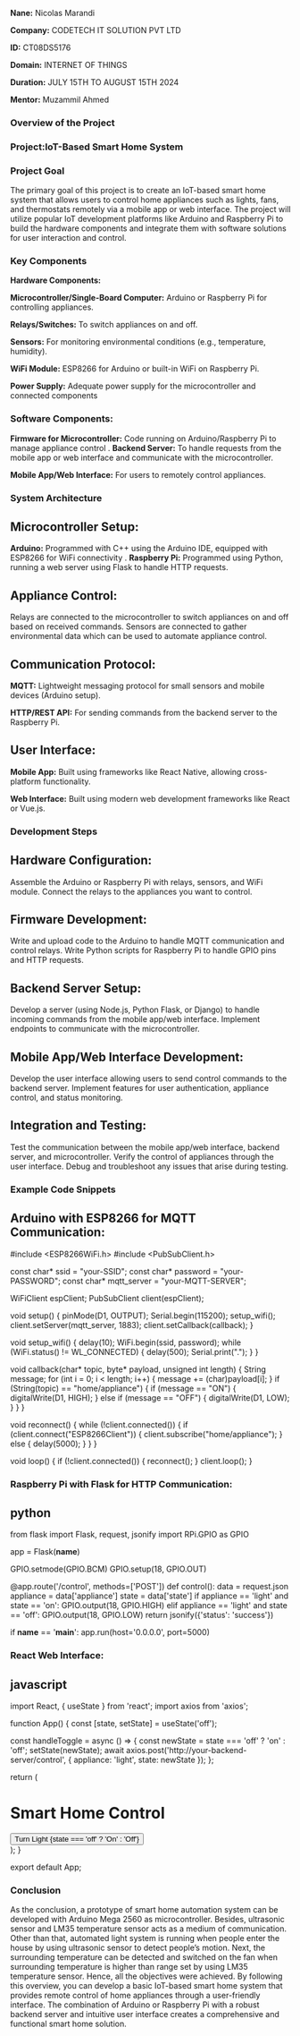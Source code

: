 **Nane:** Nicolas Marandi

**Company:** CODETECH IT SOLUTION PVT LTD

**ID:**  CT08DS5176

**Domain:** INTERNET OF THINGS

**Duration:** JULY 15TH TO AUGUST 15TH 2024

**Mentor:** Muzammil Ahmed


### Overview of the Project

### Project:IoT-Based Smart Home System

 ### Project Goal
 
 The primary goal of this project is to create an IoT-based smart home system that allows users to control home appliances such as lights, fans, and thermostats remotely via a mobile app or web interface. The project will utilize popular IoT development platforms like Arduino and Raspberry Pi to build the hardware components and integrate them with software solutions for user interaction and control.

 ### Key Components
 
 **Hardware Components:**
 
 **Microcontroller/Single-Board Computer:** Arduino or Raspberry Pi for controlling appliances.
 
**Relays/Switches:** To switch appliances on and off.

**Sensors:** For monitoring environmental conditions (e.g., temperature, humidity).

**WiFi Module:** ESP8266 for Arduino or built-in WiFi on Raspberry Pi.

**Power Supply:** Adequate power supply for the microcontroller and connected components

### Software Components:

**Firmware for Microcontroller:** Code running on Arduino/Raspberry Pi to manage appliance control
.
**Backend Server:** To handle requests from the mobile app or web interface and communicate with the microcontroller.

**Mobile App/Web Interface:** For users to remotely control appliances.

### System Architecture

## Microcontroller Setup:

**Arduino:** Programmed with C++ using the Arduino IDE, equipped with ESP8266 for WiFi connectivity
.
**Raspberry Pi:** Programmed using Python, running a web server using Flask to handle HTTP requests.

## Appliance Control:

Relays are connected to the microcontroller to switch appliances on and off based on received commands.
Sensors are connected to gather environmental data which can be used to automate appliance control.

## Communication Protocol:

**MQTT:** Lightweight messaging protocol for small sensors and mobile devices (Arduino setup).

**HTTP/REST API:** For sending commands from the backend server to the Raspberry Pi.

## User Interface:

**Mobile App:** Built using frameworks like React Native, allowing cross-platform functionality.

**Web Interface:** Built using modern web development frameworks like React or Vue.js.

### Development Steps

## Hardware Configuration:

Assemble the Arduino or Raspberry Pi with relays, sensors, and WiFi module.
Connect the relays to the appliances you want to control.
## Firmware Development:

Write and upload code to the Arduino to handle MQTT communication and control relays.
Write Python scripts for Raspberry Pi to handle GPIO pins and HTTP requests.
## Backend Server Setup:

Develop a server (using Node.js, Python Flask, or Django) to handle incoming commands from the mobile app/web interface.
Implement endpoints to communicate with the microcontroller.
## Mobile App/Web Interface Development:

Develop the user interface allowing users to send control commands to the backend server.
Implement features for user authentication, appliance control, and status monitoring.

## Integration and Testing:

Test the communication between the mobile app/web interface, backend server, and microcontroller.
Verify the control of appliances through the user interface.
Debug and troubleshoot any issues that arise during testing.

### Example Code Snippets

## Arduino with ESP8266 for MQTT Communication:

#include <ESP8266WiFi.h>
#include <PubSubClient.h>

const char* ssid = "your-SSID";
const char* password = "your-PASSWORD";
const char* mqtt_server = "your-MQTT-SERVER";

WiFiClient espClient;
PubSubClient client(espClient);

void setup() {
  pinMode(D1, OUTPUT);
  Serial.begin(115200);
  setup_wifi();
  client.setServer(mqtt_server, 1883);
  client.setCallback(callback);
}

void setup_wifi() {
  delay(10);
  WiFi.begin(ssid, password);
  while (WiFi.status() != WL_CONNECTED) {
    delay(500);
    Serial.print(".");
  }
}

void callback(char* topic, byte* payload, unsigned int length) {
  String message;
  for (int i = 0; i < length; i++) {
    message += (char)payload[i];
  }
  if (String(topic) == "home/appliance") {
    if (message == "ON") {
      digitalWrite(D1, HIGH);
    } else if (message == "OFF") {
      digitalWrite(D1, LOW);
    }
  }
}

void reconnect() {
  while (!client.connected()) {
    if (client.connect("ESP8266Client")) {
      client.subscribe("home/appliance");
    } else {
      delay(5000);
    }
  }
}

void loop() {
  if (!client.connected()) {
    reconnect();
  }
  client.loop();
}



### Raspberry Pi with Flask for HTTP Communication:

## python


from flask import Flask, request, jsonify
import RPi.GPIO as GPIO

app = Flask(__name__)

GPIO.setmode(GPIO.BCM)
GPIO.setup(18, GPIO.OUT)

@app.route('/control', methods=['POST'])
def control():
    data = request.json
    appliance = data['appliance']
    state = data['state']
    if appliance == 'light' and state == 'on':
        GPIO.output(18, GPIO.HIGH)
    elif appliance == 'light' and state == 'off':
        GPIO.output(18, GPIO.LOW)
    return jsonify({'status': 'success'})

if __name__ == '__main__':
    app.run(host='0.0.0.0', port=5000)


### React Web Interface:

## javascript

import React, { useState } from 'react';
import axios from 'axios';

function App() {
  const [state, setState] = useState('off');

  const handleToggle = async () => {
    const newState = state === 'off' ? 'on' : 'off';
    setState(newState);
    await axios.post('http://your-backend-server/control', {
      appliance: 'light',
      state: newState
    });
  };

  return (
    <div>
      <h1>Smart Home Control</h1>
      <button onClick={handleToggle}>
        Turn Light {state === 'off' ? 'On' : 'Off'}
      </button>
    </div>
  );
}

export default App;


### Conclusion

As the conclusion, a prototype of smart home automation system can be developed with
Arduino Mega 2560 as microcontroller. Besides, ultrasonic sensor and LM35 temperature
sensor acts as a medium of communication. Other than that, automated light system is running
when people enter the house by using ultrasonic sensor to detect people’s motion. Next,
the surrounding temperature can be detected and switched on the fan when surrounding
temperature is higher than range set by using LM35 temperature sensor. Hence, all the
objectives were achieved.
By following this overview, you can develop a basic IoT-based smart home system that provides remote control of home appliances through a user-friendly interface. The combination of Arduino or Raspberry Pi with a robust backend server and intuitive user interface creates a comprehensive and functional smart home solution.


























 












